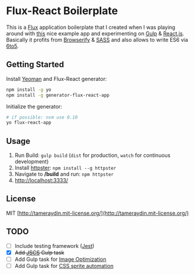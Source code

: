 # Flux-React Boilerplate

This is a [Flux](http://facebook.github.io/flux/) application boilerplate that I created when I was playing around with [this](http://github.com/eggheadio/egghead-react-flux-example) nice example app and experimenting on [Gulp](http://gulpjs.com/) & [React.js](http://facebook.github.io/react/). Basically it profits from [Browserify](http://browserify.org/) & [SASS](http://sass-lang.com/) and also allows to write ES6 via [6to5](https://6to5.org/).

## Getting Started
Install [Yeoman](http://yeoman.io/) and Flux-React generator:

```bash
npm install -g yo
npm install -g generator-flux-react-app
```

Initialize the generator:

```bash
# if possible: nvm use 0.10
yo flux-react-app
```

## Usage
1. Run Build: ``gulp build`` (``dist`` for production, ``watch`` for continuous development)
2. Install [httpster](http://httpster.net/): ``npm install --g httpster``
3. Navigate to **/build** and run: ``npm httpster``
4. [http://localhost:3333/](http://localhost:3333/)

## License

MIT [http://tameraydin.mit-license.org/](http://tameraydin.mit-license.org/)

## TODO
- [ ] Include testing framework ([Jest](https://facebook.github.io/jest/))
- [x] ~~Add [JSCS](https://github.com/jscs-dev/gulp-jscs/) Gulp task~~
- [ ] Add Gulp task for [Image Optimization](https://github.com/sindresorhus/gulp-imagemin)
- [ ] Add Gulp task for [CSS sprite automation](https://github.com/gobwas/gulp-sprite-generator)
